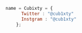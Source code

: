 ```js
name = Cubixty = {
      Twitter : "@cub1xty"
      Instgram : "@cub1xty"
    };
    
  
    


```


  
 
